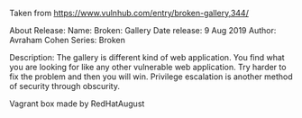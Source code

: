 Taken from https://www.vulnhub.com/entry/broken-gallery,344/ 

About Release:
    Name: Broken: Gallery
    Date release: 9 Aug 2019
    Author: Avraham Cohen
    Series: Broken

Description:
The gallery is different kind of web application. You find what you are looking for like any other vulnerable web application. Try harder to fix the problem and then you will win. Privilege escalation is another method of security through obscurity.

Vagrant box made by RedHatAugust
